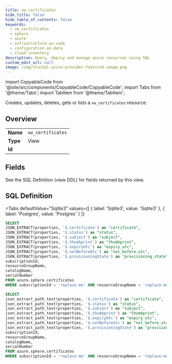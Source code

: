 ```yaml
--- 
title: vw_certificates
hide_title: false
hide_table_of_contents: false
keywords:
  - vw_certificates
  - sphere
  - azure
  - infrastructure-as-code
  - configuration-as-data
  - cloud inventory
description: Query, deploy and manage azure resources using SQL
custom_edit_url: null
image: /img/stackql-azure-provider-featured-image.png
---
```


import CopyableCode from '@site/src/components/CopyableCode/CopyableCode';
import Tabs from '@theme/Tabs';
import TabItem from '@theme/TabItem';

Creates, updates, deletes, gets or lists a <code>vw_certificates</code> resource.

## Overview
<table><tbody>
<tr><td><b>Name</b></td><td><code>vw_certificates</code></td></tr>
<tr><td><b>Type</b></td><td>View</td></tr>
<tr><td><b>Id</b></td><td><CopyableCode code="azure.sphere.vw_certificates" /></td></tr>
</tbody></table>

## Fields

See the SQL Definition (view DDL) for fields returned by this view.

## SQL Definition

<Tabs
defaultValue="Sqlite3"
values={[
{ label: 'Sqlite3', value: 'Sqlite3' },
{ label: 'Postgres', value: 'Postgres' }
]}
>
<TabItem value="Sqlite3">

```sql
SELECT
JSON_EXTRACT(properties, '$.certificate') as "certificate",
JSON_EXTRACT(properties, '$.status') as "status",
JSON_EXTRACT(properties, '$.subject') as "subject",
JSON_EXTRACT(properties, '$.thumbprint') as "thumbprint",
JSON_EXTRACT(properties, '$.expiryUtc') as "expiry_utc",
JSON_EXTRACT(properties, '$.notBeforeUtc') as "not_before_utc",
JSON_EXTRACT(properties, '$.provisioningState') as "provisioning_state",
subscriptionId,
resourceGroupName,
catalogName,
serialNumber
FROM azure.sphere.certificates
WHERE subscriptionId = 'replace-me' AND resourceGroupName = 'replace-me' AND catalogName = 'replace-me';
```

</TabItem>
<TabItem value="Postgres">

```sql
SELECT
json_extract_path_text(properties, '$.certificate') as "certificate",
json_extract_path_text(properties, '$.status') as "status",
json_extract_path_text(properties, '$.subject') as "subject",
json_extract_path_text(properties, '$.thumbprint') as "thumbprint",
json_extract_path_text(properties, '$.expiryUtc') as "expiry_utc",
json_extract_path_text(properties, '$.notBeforeUtc') as "not_before_utc",
json_extract_path_text(properties, '$.provisioningState') as "provisioning_state",
subscriptionId,
resourceGroupName,
catalogName,
serialNumber
FROM azure.sphere.certificates
WHERE subscriptionId = 'replace-me' AND resourceGroupName = 'replace-me' AND catalogName = 'replace-me';
```

</TabItem>
</Tabs>
